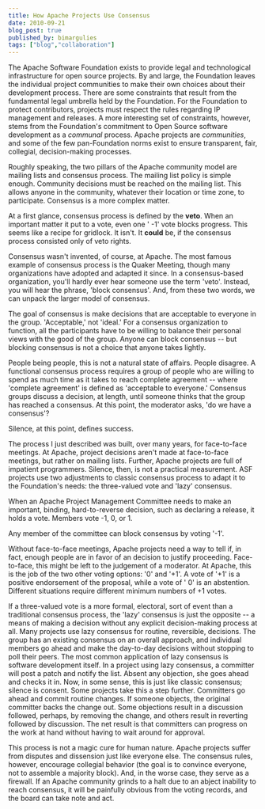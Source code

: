 ```yaml
---
title: How Apache Projects Use Consensus
date: 2010-09-21
blog_post: true
published_by: bimargulies
tags: ["blog","collaboration"]
---
```


The Apache Software Foundation exists to provide legal and technological infrastructure for open source projects. By and
large, the Foundation leaves the individual project communities to make their own choices about their development
process. There are some constraints that result from the fundamental legal umbrella held by the Foundation. For the
Foundation to protect contributors, projects must respect the rules regarding IP management and releases. A more
interesting set of constraints, however, stems from the Foundation's commitment to Open Source software development as
a _communal_ process. Apache projects are _communities_, and some of the few pan-Foundation norms exist to ensure
transparent, fair, collegial, decision-making processes.

Roughly speaking, the two pillars of the Apache community model are mailing lists and consensus process. The mailing
list policy is simple enough. Community decisions must be reached on the mailing list. This allows anyone in the
community, whatever their location or time zone, to participate. Consensus is a more complex matter.

At a first glance, consensus process is defined by the **veto**. When an important matter it put to a vote, even one '
-1' vote blocks progress. This seems like a recipe for gridlock. It isn't. It **could** be, if the consensus process
consisted only of veto rights.

Consensus wasn't invented, of course, at Apache. The most famous example of consensus process is the Quaker Meeting,
though many organizations have adopted and adapted it since. In a consensus-based organization, you'll hardly ever hear
someone use the term 'veto'. Instead, you will hear the phrase, 'block consensus'. And, from these two words, we can
unpack the larger model of consensus.

The goal of consensus is make decisions that are acceptable to everyone in the group. 'Acceptable,' not 'ideal.' For a
consensus organization to function, all the participants have to be willing to balance their personal views with the
good of the group. Anyone can block consensus -- but blocking consensus is not a choice that anyone takes lightly.

People being people, this is not a natural state of affairs. People disagree. A functional consensus process requires a
group of people who are willing to spend as much time as it takes to reach complete agreement -- where 'complete
agreement' is defined as 'acceptable to everyone.' Consensus groups discuss a decision, at length, until someone thinks
that the group has reached a consensus. At this point, the moderator asks, 'do we have a consensus'?

Silence, at this point, defines success.

The process I just described was built, over many years, for face-to-face meetings. At Apache, project decisions aren't
made at face-to-face meetings, but rather on mailing lists. Further, Apache projects are full of impatient programmers.
Silence, then, is not a practical measurement. ASF projects use two adjustments to classic consensus process to adapt it
to the Foundation's needs: the three-valued vote and 'lazy' consensus.

When an Apache Project Management Committee needs to make an important, binding, hard-to-reverse decision, such as
declaring a release, it holds a vote. Members vote -1, 0, or 1.

Any member of the committee can block consensus by voting '-1'.

Without face-to-face meetings, Apache projects need a way to tell if, in fact, enough people are in favor of an decision
to justify proceeding. Face-to-face, this might be left to the judgement of a moderator. At Apache, this is the job of
the two other voting options: '0' and '+1'. A vote of '+1' is a positive endorsement of the proposal, while a vote of '
0' is an abstention. Different situations require different minimum numbers of +1 votes.

If a three-valued vote is a more formal, electoral, sort of event than a traditional consensus process, the 'lazy'
consensus is just the opposite -- a means of making a decision without any explicit decision-making process at all. Many
projects use lazy consensus for routine, reversible, decisions. The group has an existing consensus on an overall
approach, and individual members go ahead and make the day-to-day decisions without stopping to poll their peers. The
most common application of lazy consensus is software development itself. In a project using lazy consensus, a committer
will post a patch and notify the list. Absent any objection, she goes ahead and checks it in. Now, in some sense, this
is just like classic consensus; silence is consent. Some projects take this a step further. Committers go ahead and
commit routine changes. If someone objects, the original committer backs the change out. Some objections result in a
discussion followed, perhaps, by removing the change, and others result in reverting followed by discussion. The net
result is that committers can progress on the work at hand without having to wait around for approval.

This process is not a magic cure for human nature. Apache projects suffer from disputes and dissension just like
everyone else. The consensus rules, however, encourage collegial behavior (the goal is to convince everyone, not to
assemble a majority block). And, in the worse case, they serve as a firewall. If an Apache community grinds to a halt
due to an abject inability to reach consensus, it will be painfully obvious from the voting records, and the board can
take note and act.
